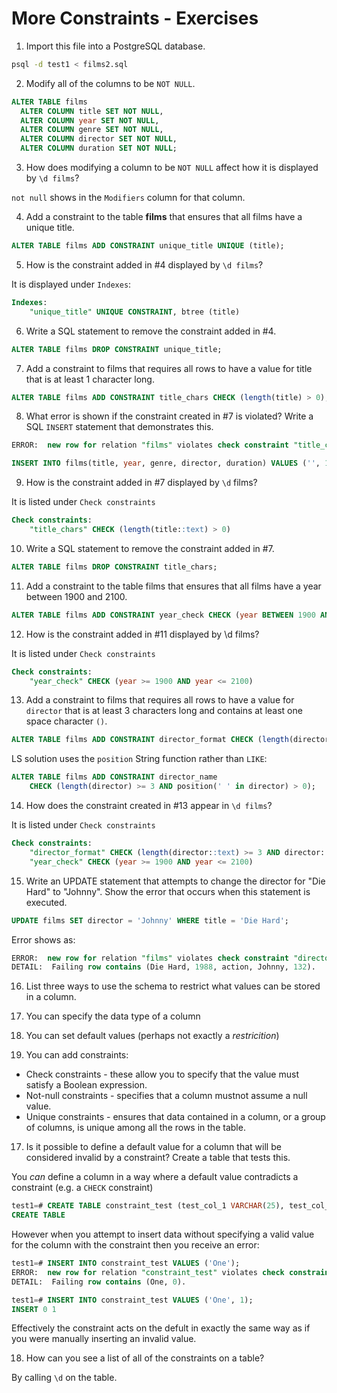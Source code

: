 # More Constraints - Exercises

1. Import this file into a PostgreSQL database.

```bash
psql -d test1 < films2.sql
```

2. Modify all of the columns to be `NOT NULL`.

```sql
ALTER TABLE films
  ALTER COLUMN title SET NOT NULL,
  ALTER COLUMN year SET NOT NULL,
  ALTER COLUMN genre SET NOT NULL,
  ALTER COLUMN director SET NOT NULL,
  ALTER COLUMN duration SET NOT NULL;
```

3. How does modifying a column to be `NOT NULL` affect how it is displayed by `\d films`?

`not null` shows in the `Modifiers` column for that column.

4. Add a constraint to the table **films** that ensures that all films have a unique title.

```sql
ALTER TABLE films ADD CONSTRAINT unique_title UNIQUE (title);
```

5. How is the constraint added in #4 displayed by `\d films`?

It is displayed under `Indexes`:

```sql
Indexes:
    "unique_title" UNIQUE CONSTRAINT, btree (title)
```

6. Write a SQL statement to remove the constraint added in #4.

```sql
ALTER TABLE films DROP CONSTRAINT unique_title;
```

7. Add a constraint to films that requires all rows to have a value for title that is at least 1 character long.

```sql
ALTER TABLE films ADD CONSTRAINT title_chars CHECK (length(title) > 0);
```

8. What error is shown if the constraint created in #7 is violated? Write a SQL `INSERT` statement that demonstrates this.

```sql
ERROR:  new row for relation "films" violates check constraint "title_chars"
```

```sql
INSERT INTO films(title, year, genre, director, duration) VALUES ('', 1979, 'horror', 'Ridley Scott', 117);
```

9. How is the constraint added in #7 displayed by `\d` films?

It is listed under `Check constraints`

```sql
Check constraints:
    "title_chars" CHECK (length(title::text) > 0)

```

10. Write a SQL statement to remove the constraint added in #7.

```sql
ALTER TABLE films DROP CONSTRAINT title_chars;
```

11. Add a constraint to the table films that ensures that all films have a year between 1900 and 2100.

```sql
ALTER TABLE films ADD CONSTRAINT year_check CHECK (year BETWEEN 1900 AND 2100);
```

12. How is the constraint added in #11 displayed by \d films?

It is listed under `Check constraints`

```sql
Check constraints:
    "year_check" CHECK (year >= 1900 AND year <= 2100)
```

13. Add a constraint to films that requires all rows to have a value for `director` that is at least 3 characters long and contains at least one space character `()`.

```sql
ALTER TABLE films ADD CONSTRAINT director_format CHECK (length(director) >= 3 AND director LIKE '% %');
```

LS solution uses the `position` String function rather than `LIKE`:

```sql
ALTER TABLE films ADD CONSTRAINT director_name
    CHECK (length(director) >= 3 AND position(' ' in director) > 0);
```

14. How does the constraint created in #13 appear in `\d films`?

It is listed under `Check constraints`

```sql
Check constraints:
    "director_format" CHECK (length(director::text) >= 3 AND director::text ~~ '% %'::text)
    "year_check" CHECK (year >= 1900 AND year <= 2100)
```

15. Write an UPDATE statement that attempts to change the director for "Die Hard" to "Johnny". Show the error that occurs when this statement is executed.

```sql
UPDATE films SET director = 'Johnny' WHERE title = 'Die Hard';
```

Error shows as:

```sql
ERROR:  new row for relation "films" violates check constraint "director_format"
DETAIL:  Failing row contains (Die Hard, 1988, action, Johnny, 132).
```

16. List three ways to use the schema to restrict what values can be stored in a column.

1. You can specify the data type of a column

2. You can set default values (perhaps not exactly a *restricition*)

3. You can add constraints:

  * Check constraints - these allow you to specify that the value must satisfy a Boolean expression.
  * Not-null constraints - specifies that a column mustnot assume a null value.
  * Unique constraints - ensures that data contained in a column, or a group of columns, is unique among all the rows in the table.

17. Is it possible to define a default value for a column that will be considered invalid by a constraint? Create a table that tests this.

You *can* define a column in a way where a default value contradicts a constraint (e.g. a `CHECK` constraint)

```sql
test1=# CREATE TABLE constraint_test (test_col_1 VARCHAR(25), test_col_2 numeric CHECK (test_col_2 > 0) DEFAULT 0);
CREATE TABLE
```
However when you attempt to insert data without specifying a valid value for the column with the constraint then you receive an error:

```sql
test1=# INSERT INTO constraint_test VALUES ('One');
ERROR:  new row for relation "constraint_test" violates check constraint "constraint_test_test_col_2_check"
DETAIL:  Failing row contains (One, 0).
```

```sql
test1=# INSERT INTO constraint_test VALUES ('One', 1);
INSERT 0 1
```

Effectively the constraint acts on the defult in exactly the same way as if you were manually inserting an invalid value.

18. How can you see a list of all of the constraints on a table?

By calling `\d` on the table.
